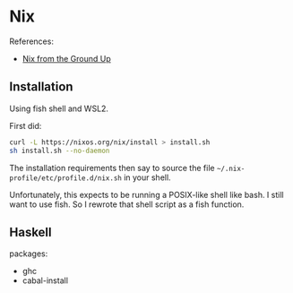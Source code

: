# Nix

References:

- [Nix from the Ground Up](https://www.zombiezen.com/blog/2021/12/nix-from-the-ground-up/)

## Installation

Using fish shell and WSL2.

First did:

```sh
curl -L https://nixos.org/nix/install > install.sh
sh install.sh --no-daemon
```

The installation requirements then say to source the file
`~/.nix-profile/etc/profile.d/nix.sh` in your shell.

Unfortunately, this expects to be running a POSIX-like shell like bash.
I still want to use fish.
So I rewrote that shell script as a fish function.

## Haskell

packages:
  - ghc
  - cabal-install
